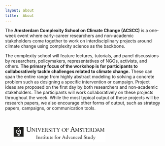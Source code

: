 ```yaml
---
layout: about
title:  About
---
```


The **Amsterdam Complexity School on Climate Change (ACSCC)** is a one-week event where early-career researchers and non-academic stakeholders come together to work on interdisciplinary projects around climate change using complexity science as the backbone.

The complexity school will feature lectures, tutorials, and panel discussions by researchers, policymakers, representatives of NGOs, activists, and others. **The primary focus of the workshop is for participants to collaboratively tackle challenges related to climate change.** These can span the entire range from highly abstract modeling to solving a concrete problem such as designing a specific intervention or campaign. Project ideas are proposed on the first day by both researchers and non-academic stakeholders. The participants will work collaboratively on these projects throughout the week. While the most typical output of these projects will be research papers, we also encourage other forms of output, such as strategy papers, campaigns, or communication tools.

<br>

&nbsp; &nbsp; &nbsp;
[<img src="/assets/image/sponsors/IAS.jpg" width="60%"/>](https://ias.uva.nl/?cb)
